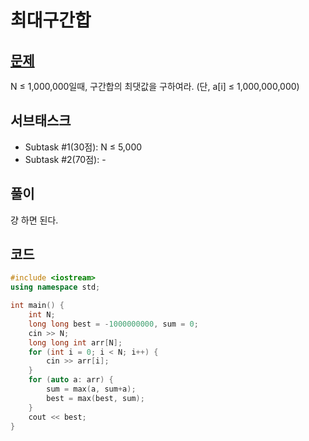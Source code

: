 # 최대구간합
## [문제](https://nypc.github.io/2020/2020_online_1.html)
N ≤ 1,000,000일때, 구간합의 최댓값을 구하여라.
(단, a[i] ≤ 1,000,000,000)
## 서브태스크
- Subtask #1(30점): N ≤ 5,000
- Subtask #2(70점): -
## 풀이
걍 하면 된다.
## 코드
```C++
#include <iostream>
using namespace std;

int main() {
    int N;
    long long best = -1000000000, sum = 0;
    cin >> N;
    long long int arr[N];
    for (int i = 0; i < N; i++) {
        cin >> arr[i];
    }
    for (auto a: arr) {
        sum = max(a, sum+a);
        best = max(best, sum);
    }
    cout << best;
}
```
